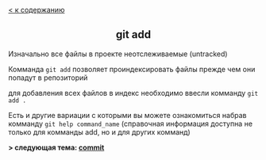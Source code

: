 <!DOCTYPE html>

[ < к содержанию](./readme.md)

 <h2 align="center">git add</h2>

Изначально все файлы в проекте неотслеживаемые (untracked)

Комманда ```git add``` позволяет проиндексировать файлы прежде чем они попадут в репозиторий

для добавления всех файлов в индекс необходимо ввесли комманду ``` git add . ```

Есть и другие вариации с которыми вы можете ознакомиться набрав комманду ``` git help command_name ``` (справочная информация доступна не только для комманды add, но и для других комманд)

__> следующая тема: [commit](commit.md)__